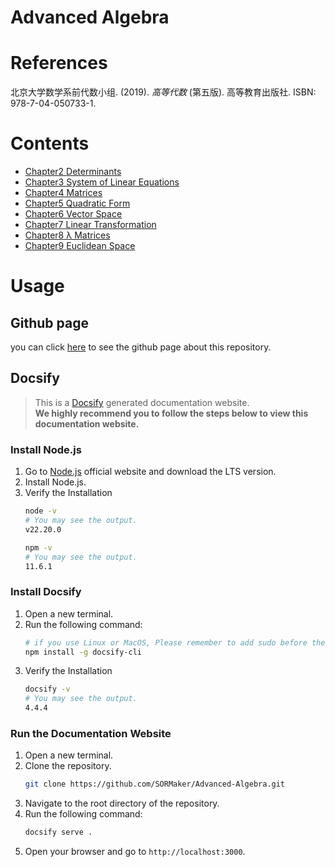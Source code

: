 # Advanced Algebra
# References
北京大学数学系前代数小组. (2019). *高等代数* (第五版). 高等教育出版社. ISBN: 978-7-04-050733-1.

# Contents
- [Chapter2 Determinants](Determinants.md)
- [Chapter3 System of Linear Equations](System%20of%20Linear%20Equations.md)
- [Chapter4 Matrices](Matrices.md)
- [Chapter5 Quadratic Form](Quadratic%20Form.md)
- [Chapter6 Vector Space](Vector%20Space.md)
- [Chapter7 Linear Transformation](Linear%20Transformation.md)
- [Chapter8 λ Matrices](λ%20Matrices.md)
- [Chapter9 Euclidean Space](Euclidean%20Space.md)
  
# Usage

## Github page
you can click [here](https://sormaker.github.io/Advanced-Algebra/) to see the github page about this repository.

## Docsify
> This is a [Docsify](https://docsify.js.org/#/) generated documentation website.\
> **We highly recommend you to follow the steps below to view this documentation website.**

### Install Node.js
1. Go to [Node.js](https://nodejs.org/en/) official website and download the LTS version.
2. Install Node.js.
3. Verify the Installation
   ```bash
   node -v
   # You may see the output.
   v22.20.0
   ```
   ```bash
   npm -v
   # You may see the output.
   11.6.1
   ```

### Install Docsify
1. Open a new terminal.
2. Run the following command:
   ```bash
   # if you use Linux or MacOS, Please remember to add sudo before the command.
   npm install -g docsify-cli
   ```
3. Verify the Installation
   ```bash
   docsify -v
   # You may see the output.
   4.4.4
   ```
### Run the Documentation Website
1. Open a new terminal.
2. Clone the repository.
   ```bash
   git clone https://github.com/SORMaker/Advanced-Algebra.git
   ```
3. Navigate to the root directory of the repository.
4. Run the following command:
   ```bash
   docsify serve .
   ```
5. Open your browser and go to `http://localhost:3000`.